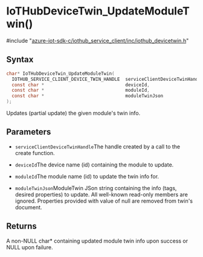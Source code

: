 # IoTHubDeviceTwin_UpdateModuleTwin()

\#include "[azure-iot-sdk-c/iothub_service_client/inc/iothub_devicetwin.h](../iot-c-ref-iothub-devicetwin-h.md)"  

## Syntax

```C
char* IoTHubDeviceTwin_UpdateModuleTwin(
  IOTHUB_SERVICE_CLIENT_DEVICE_TWIN_HANDLE  serviceClientDeviceTwinHandle,
  const char *                              deviceId,
  const char *                              moduleId,
  const char *                              moduleTwinJson
);
```

Updates (partial update) the given module's twin info.

## Parameters
* `serviceClientDeviceTwinHandle`The handle created by a call to the create function. 

* `deviceId`The device name (id) containing the module to update. 

* `moduleId`The module name (id) to update the twin info for. 

* `moduleTwinJson`ModuleTwin JSon string containing the info (tags, desired properties) to update. All well-known read-only members are ignored. Properties provided with value of null are removed from twin's document.

## Returns
A non-NULL char* containing updated module twin info upon success or NULL upon failure.

